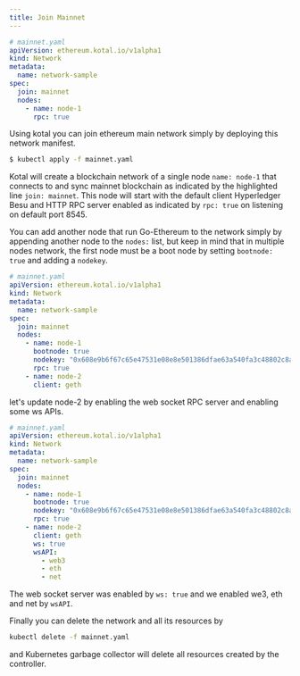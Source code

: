 ```yaml
---
title: Join Mainnet
---
```


```yaml {7}
# mainnet.yaml
apiVersion: ethereum.kotal.io/v1alpha1
kind: Network
metadata:
  name: network-sample
spec:
  join: mainnet
  nodes:
    - name: node-1
      rpc: true
```

Using kotal you can join ethereum main network simply by deploying this network manifest.

```bash
$ kubectl apply -f mainnet.yaml
```

Kotal will create a blockchain network of a single node `name: node-1` that connects to and sync mainnet blockchain as indicated by the highlighted line `join: mainnet`. This node will start with the default client Hyperledger Besu and HTTP RPC server enabled as indicated by `rpc: true` on listening on default port 8545.

You can add another node that run Go-Ethereum to the network simply by appending another node to the `nodes:` list, but keep in mind that in multiple nodes network, the first node must be a boot node by setting `bootnode: true` and adding a `nodekey`.

```yaml {10-11,13-14}
# mainnet.yaml
apiVersion: ethereum.kotal.io/v1alpha1
kind: Network
metadata:
  name: network-sample
spec:
  join: mainnet
  nodes:
    - name: node-1
      bootnode: true
      nodekey: "0x608e9b6f67c65e47531e08e8e501386dfae63a540fa3c48802c8aad854510b4e"
      rpc: true
    - name: node-2
      client: geth
```

let's update node-2 by enabling the web socket RPC server and enabling some ws APIs.

```yaml {15-19}
# mainnet.yaml
apiVersion: ethereum.kotal.io/v1alpha1
kind: Network
metadata:
  name: network-sample
spec:
  join: mainnet
  nodes:
    - name: node-1
      bootnode: true
      nodekey: "0x608e9b6f67c65e47531e08e8e501386dfae63a540fa3c48802c8aad854510b4e"
      rpc: true
    - name: node-2
      client: geth
      ws: true
      wsAPI:
        - web3
        - eth
        - net
```

The web socket server was enabled by `ws: true` and we enabled we3, eth and net by `wsAPI`.

Finally you can delete the network and all its resources by

```bash
kubectl delete -f mainnet.yaml
```

and Kubernetes garbage collector will delete all resources created by the controller.